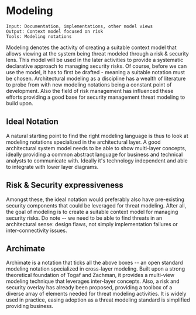 # Modeling

```
Input: Documentation, implementations, other model views
Output: Context model focused on risk
Tools: Modeling notations
```

Modeling denotes the activity of creating a suitable context model that allows viewing at the system being threat modeled through a risk & security lens.
This model will be used in the later activities to provide a systematic declarative approach to managing security risks.
Of course, before we  can use the model, it has to first be drafted - meaning a suitable notation must be chosen.
Architectural modeling as a discipline has a wealth of literature to probe from with new modeling notations being a constant point of development.
Also the field of risk management has influenced these efforts providing a good base for security management threat modeling to build upon.

## Ideal Notation
A natural starting point to find the right modeling language is thus to look at modeling notations specialized in the architectural layer.
A good architectural system model needs to be able to show multi-layer concepts, ideally providing a common abstract language for business and technical analysts to communicate with.
Ideally it's technology independent and able to integrate with lower layer diagrams.


## Risk & Security expressiveness
Amongst these, the ideal notation would preferably also have pre-existing security components that could be  leveraged for threat modeling.
After all, the goal of modeling is to create a suitable context model for managing security risks.
Do note -- we need to be able to find threats in an architectural sense: design flaws, not simply implementation failures or inter-connectivity issues.

## Archimate
Archimate is a notation that ticks all the above boxes -- an open standard modeling notation specialized in cross-layer modeling.
Built upon a strong theoretical foundation of Togaf and Zachman, it provides a multi-view modeling technique that leverages inter-layer concepts.
Also, a risk and security overlay has already been proposed, providing a toolbox of a diverse array of elements needed for threat modeling activities.
It is widely used in practice, easing adoption as a threat modeling standard is simplified providing business.
